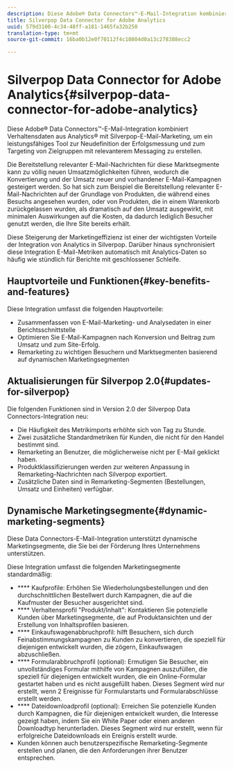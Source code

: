 ```yaml
---
description: Diese Adobe® Data Connectors™-E-Mail-Integration kombiniert Verhaltensdaten aus Analytics® mit Silverpop-E-Mail-Marketing, um ein leistungsfähiges Tool zur Neudefinition der Erfolgsmessung und zum Targeting von Zielgruppen mit relevanterem Messaging zu erstellen.
title: Silverpop Data Connector for Adobe Analytics
uuid: 579d3100-4c34-48ff-a181-1465fa32b250
translation-type: tm+mt
source-git-commit: 16ba0b12e0f70112f4c10804d0a13c278388ecc2

---
```



# Silverpop Data Connector for Adobe Analytics{#silverpop-data-connector-for-adobe-analytics}

Diese Adobe® Data Connectors™-E-Mail-Integration kombiniert Verhaltensdaten aus Analytics® mit Silverpop-E-Mail-Marketing, um ein leistungsfähiges Tool zur Neudefinition der Erfolgsmessung und zum Targeting von Zielgruppen mit relevanterem Messaging zu erstellen.

Die Bereitstellung relevanter E-Mail-Nachrichten für diese Marktsegmente kann zu völlig neuen Umsatzmöglichkeiten führen, wodurch die Konvertierung und der Umsatz neuer und vorhandener E-Mail-Kampagnen gesteigert werden. So hat sich zum Beispiel die Bereitstellung relevanter E-Mail-Nachrichten auf der Grundlage von Produkten, die während eines Besuchs angesehen wurden, oder von Produkten, die in einem Warenkorb zurückgelassen wurden, als dramatisch auf den Umsatz ausgewirkt, mit minimalen Auswirkungen auf die Kosten, da dadurch lediglich Besucher genutzt werden, die Ihre Site bereits erhält.

Diese Steigerung der Marketingeffizienz ist einer der wichtigsten Vorteile der Integration von Analytics in Silverpop. Darüber hinaus synchronisiert diese Integration E-Mail-Metriken automatisch mit Analytics-Daten so häufig wie stündlich für Berichte mit geschlossener Schleife.

## Hauptvorteile und Funktionen{#key-benefits-and-features}

Diese Integration umfasst die folgenden Hauptvorteile:

* Zusammenfassen von E-Mail-Marketing- und Analysedaten in einer Berichtsschnittstelle
* Optimieren Sie E-Mail-Kampagnen nach Konversion und Beitrag zum Umsatz und zum Site-Erfolg.
* Remarketing zu wichtigen Besuchern und Marktsegmenten basierend auf dynamischen Marketingsegmenten

## Aktualisierungen für Silverpop 2.0{#updates-for-silverpop}

Die folgenden Funktionen sind in Version 2.0 der Silverpop Data Connectors-Integration neu:

* Die Häufigkeit des Metrikimports erhöhte sich von Tag zu Stunde.
* Zwei zusätzliche Standardmetriken für Kunden, die nicht für den Handel bestimmt sind.
* Remarketing an Benutzer, die möglicherweise nicht per E-Mail geklickt haben.
* Produktklassifizierungen werden zur weiteren Anpassung in Remarketing-Nachrichten nach Silverpop exportiert.
* Zusätzliche Daten sind in Remarketing-Segmenten (Bestellungen, Umsatz und Einheiten) verfügbar.

## Dynamische Marketingsegmente{#dynamic-marketing-segments}

Diese Data Connectors-E-Mail-Integration unterstützt dynamische Marketingsegmente, die Sie bei der Förderung Ihres Unternehmens unterstützen.

Diese Integration umfasst die folgenden Marketingsegmente standardmäßig:

* **** Kaufprofile: Erhöhen Sie Wiederholungsbestellungen und den durchschnittlichen Bestellwert durch Kampagnen, die auf die Kaufmuster der Besucher ausgerichtet sind.
* **** Verhaltensprofil "Produkt/Inhalt": Kontaktieren Sie potenzielle Kunden über Marketingsegmente, die auf Produktansichten und der Erstellung von Inhaltsprofilen basieren.
* **** Einkaufswagenabbruchprofil: hilft Besuchern, sich durch Feinabstimmungskampagnen zu Kunden zu konvertieren, die speziell für diejenigen entwickelt wurden, die zögern, Einkaufswagen abzuschließen.
* **** Formularabbruchprofil (optional): Ermutigen Sie Besucher, ein unvollständiges Formular mithilfe von Kampagnen auszufüllen, die speziell für diejenigen entwickelt wurden, die ein Online-Formular gestartet haben und es nicht ausgefüllt haben. Dieses Segment wird nur erstellt, wenn 2 Ereignisse für Formularstarts und Formularabschlüsse erstellt werden.
* **** Dateidownloadprofil (optional): Erreichen Sie potenzielle Kunden durch Kampagnen, die für diejenigen entwickelt wurden, die Interesse gezeigt haben, indem Sie ein White Paper oder einen anderen Downloadtyp herunterladen. Dieses Segment wird nur erstellt, wenn für erfolgreiche Dateidownloads ein Ereignis erstellt wurde.
* Kunden können auch benutzerspezifische Remarketing-Segmente erstellen und planen, die den Anforderungen ihrer Benutzer entsprechen.

